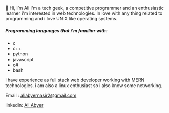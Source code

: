 👋 Hi, I’m Ali
I'm a tech geek, a competitive programmer and an enthusiastic learner 
i'm interested in web technologies.
In love with any thing related to programming and i love UNIX like operating systems.

##### Programming languages that i'm familiar with:
- c
- c++
- python
- javascript
- c#
- bash

i have experience as full stack web developer working with MERN technologies.
i am also a linux enthusiast so i also know some networking.

Email :
aliabyernasir2@gmail.com

linkedin:
[Ali Abyer](https://www.linkedin.com/in/ali-abyer-05410a202/)

<!---
AbyerAli/AbyerAli is a ✨ special ✨ repository because its `README.md` (this file) appears on your GitHub profile.
You can click the Preview link to take a look at your changes.
--->
